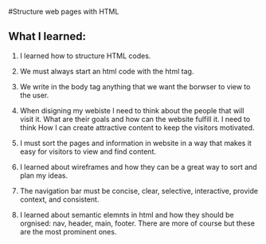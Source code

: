 #Structure web pages with HTML

## What I learned:

1. I learned how to structure HTML codes.

2. We must always start an html code with the html tag.

3. We write in the body tag anything that we want the borwser to view to the user.

4. When disigning my webiste I need to think about the people that will visit it. What are their goals and how can the website fulfill it. I need to think How I can create attractive content to keep the visitors motivated. 

5. I must sort the pages and information in website in a way that makes it easy for visitors to view and find content. 

6. I learned about wireframes and how they can be a great way to sort and plan my ideas. 

7. The navigation bar must be concise, clear, selective, interactive, provide context, and consistent. 

8. I learned about semantic elemnts in html and how they should be orgnised: nav, header, main, footer. There are more of course but these are the most prominent ones. 
